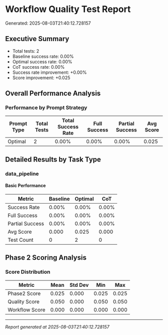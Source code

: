 # Workflow Quality Test Report

Generated: 2025-08-03T21:40:12.728157

## Executive Summary

- Total tests: 2
- Baseline success rate: 0.00%
- Optimal success rate: 0.00%
- CoT success rate: 0.00%
- Success rate improvement: +0.00%
- Score improvement: +0.025

## Overall Performance Analysis

### Performance by Prompt Strategy

| Prompt Type | Total Tests | Total Success Rate | Full Success | Partial Success | Avg Score |
|-------------|-------------|--------------------|--------------|-----------------|------------|
| Optimal | 2 | 0.00% | 0.00% | 0.00% | 0.025 |

## Detailed Results by Task Type

### data_pipeline

#### Basic Performance

| Metric | Baseline | Optimal | CoT |
|--------|----------|---------|-----|
| Success Rate | 0.00% | 0.00% | 0.00% |
| Full Success | 0.00% | 0.00% | 0.00% |
| Partial Success | 0.00% | 0.00% | 0.00% |
| Avg Score | 0.000 | 0.025 | 0.000 |
| Test Count | 0 | 2 | 0 |


## Phase 2 Scoring Analysis

### Score Distribution

| Metric | Mean | Std Dev | Min | Max |
|--------|------|---------|-----|-----|
| Phase2 Score | 0.025 | 0.000 | 0.025 | 0.025 |
| Quality Score | 0.050 | 0.000 | 0.050 | 0.050 |
| Workflow Score | 0.000 | 0.000 | 0.000 | 0.000 |

---
*Report generated at 2025-08-03T21:40:12.728157*
